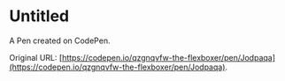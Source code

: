 # Untitled

A Pen created on CodePen.

Original URL: [https://codepen.io/qzgnqvfw-the-flexboxer/pen/Jodpaqa](https://codepen.io/qzgnqvfw-the-flexboxer/pen/Jodpaqa).

